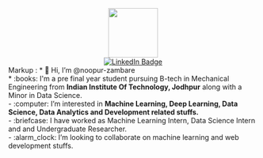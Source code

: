 <div id="header" align="center">
  <img src="https://media.giphy.com/media/M9gbBd9nbDrOTu1Mqx/giphy.gif" width="100"/>
</div>
<div id="badges" align="center">
  <a href="your-linkedin-URL">
    <img src="https://img.shields.io/badge/LinkedIn-blue?style=for-the-badge&logo=linkedin&logoColor=white" alt="LinkedIn Badge"/>
  </a>
</div>
<div>
Markup : * 👋 Hi, I’m @noopur-zambare <br>
         * :books: I'm a pre final year student pursuing B-tech in Mechanical Engineering from <b>Indian Institute Of Technology, Jodhpur</b> along with a Minor in Data Science.<br>
- :computer: I’m interested in <b> Machine Learning, Deep Learning, Data Science, Data Analytics and Development related stuffs.</b> <br>
- :briefcase: I have worked as Machine Learning Intern, Data Science Intern and and Undergraduate Researcher.<br>
- :alarm_clock: I’m looking to collaborate on machine learning and web development stuffs.<br>
</div>



<!---
noopur-zambare/noopur-zambare is a ✨ special ✨ repository because its `README.md` (this file) appears on your GitHub profile.
You can click the Preview link to take a look at your changes.
--->
